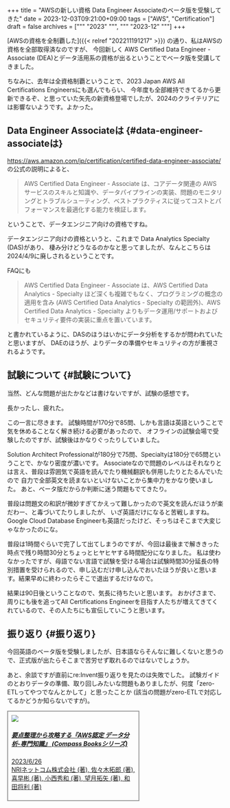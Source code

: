 +++
title = "AWSの新しい資格 Data Engineer Associateのベータ版を受験してきた"
date = 2023-12-03T09:21:00+09:00
tags = ["AWS", "Certification"]
draft = false
archives = ["""
  "2023"
  """, """
  "2023-12"
  """]
+++

[AWSの資格を全制覇した]({{< relref "202211191217" >}}) の通り、私はAWSの資格を全部取得済なのですが、
今回新しく AWS Certified Data Engineer - Associate (DEA)とデータ活用系の資格が出るということでベータ版を受講してきました。

ちなみに、去年は全資格制覇ということで、2023 Japan AWS All Certifications Engineersにも選んでもらい、
今年度も全部維持できてるから更新できるぞ、と思っていた矢先の新資格登場でしたが、2024のクライテリアには影響ないようです。よかった。


## Data Engineer Associateは {#data-engineer-associateは}

<https://aws.amazon.com/jp/certification/certified-data-engineer-associate/>
の公式の説明によると、

> AWS Certified Data Engineer - Associate は、コアデータ関連の AWS サービスのスキルと知識や、データパイプラインの実装、問題のモニタリングとトラブルシューティング、ベストプラクティスに従ってコストとパフォーマンスを最適化する能力を検証します。

ということで、データエンジニア向けの資格ですね。

データエンジニア向けの資格というと、これまで Data Analytics Specialty (DAS)があり、
棲み分けどうなるのかなと思ってましたが、なんとこちらは2024/4/9に廃しされるということです。

FAQにも

> AWS Certified Data Engineer - Associate は、AWS Certified Data Analytics - Specialty ほど深くも複雑でもなく、プログラミングの概念の適用を含み (AWS Certified Data Analytics - Specialty の範囲外)、AWS Certified Data Analytics - Specialty よりもデータ運用/サポートおよびセキュリティ要件の実装に重点を置いています。

と書かれているように、DASのほうはいかにデータ分析をするかが問われていたと思いますが、
DAEのほうが、よりデータの準備やセキュリティの方が重視されるようです。


## 試験について {#試験について}

当然、どんな問題が出たかなどは書けないですが、試験の感想です。

長かったし、疲れた。

この一言に尽きます。
試験時間が170分で85問、しかも言語は英語ということで気を休めることなく解き続ける必要があったので、
オフラインの試験会場で受験したのですが、試験後はかなりぐったりしていました。

Solution Architect Professionalが180分で75問、Specialtyは180分で65問ということで、かなり密度が濃いです。
Associateなので問題のレベルはそれなりとは言え、普段は雰囲気で英語を読んでたり機械翻訳も併用したりとたるんでいたので
自力で全部英文を読まないといけないことから集中力をかなり使いました。
あと、ベータ版だからか判断に迷う問題もでてきたり。

普段は問題文の和訳が微妙すぎてかえって難しかったので英文を読んだほうが楽だわー、と毒づいてたりしましたが、
いざ英語だけになると苦戦しますね。Google Cloud Database Engineerも英語だったけど、そっちはそこまで大変じゃなかったのにな。

普段は1時間ぐらいで完了して出てしまうのですが、今回は最後まで解ききった時点で残り時間30分とちょっとヒヤヒヤする時間配分になりました。
私は使わなかったですが、母語でない言語で試験を受ける場合は試験時間30分延長の特別措置を受けられるので、申し込むだけ申し込んでおいたほうが良いと思います。結果早めに終わったらそこで退出するだけなので。

結果は90日後ということなので、気長に待ちたいと思います。
おかげさまで、周りにも後を追ってAll Certifications Engineerを目指す人たちが増えてきてくれているので、その人たちにも宣伝していこうと思います。


## 振り返り {#振り返り}

今回英語のベータ版を受験しましたが、日本語ならそんなに難しくないと思うので、正式版が出たらそこまで苦労せず取れるのではないでしょうか。

あと、余談ですが直前にre:Invent振り返りを見たのは失敗でした。
試験ガイドのとおりデータの準備、取り回しみたいな問題もありましたが、何度「zero-ETLってやつでなんとかして」と思ったことか
(該当の問題がzero-ETLで対応してるかどうか知らないですが)。

<div class="card" style="width: 18rem; border: 2px solid #999999; padding: 8px;">
<a href="https://www.amazon.co.jp/%E8%A6%81%E7%82%B9%E6%95%B4%E7%90%86%E3%81%8B%E3%82%89%E6%94%BB%E7%95%A5%E3%81%99%E3%82%8B%E3%80%8EAWS%E8%AA%8D%E5%AE%9A-%E3%83%87%E3%83%BC%E3%82%BF%E5%88%86%E6%9E%90-%E5%B0%82%E9%96%80%E7%9F%A5%E8%AD%98%E3%80%8F-Compass-Books%E3%82%B7%E3%83%AA%E3%83%BC%E3%82%BA-NRI%E3%83%8D%E3%83%83%E3%83%88%E3%82%B3%E3%83%A0%E6%A0%AA%E5%BC%8F%E4%BC%9A%E7%A4%BE/dp/4839978174?_encoding=UTF8&qid=1701565221&sr=8-1&linkCode=li2&tag=grugrut-22&linkId=55e75d6ada479cc9cbe7fd69a94ec539&language=ja_JP&ref_=as_li_ss_il" target="_blank"><img border="0" src="//ws-fe.amazon-adsystem.com/widgets/q?_encoding=UTF8&ASIN=4839978174&Format=_SL160_&ID=AsinImage&MarketPlace=JP&ServiceVersion=20070822&WS=1&tag=grugrut-22&language=ja_JP" ></a><img src="https://ir-jp.amazon-adsystem.com/e/ir?t=grugrut-22&language=ja_JP&l=li2&o=9&a=4839978174" width="1" height="1" border="0" alt="" style="border:none !important; margin:0px !important;" />
  <div class="card-body">
    <h5 class="card-title"><a href="https://amzn.to/46P44sw">要点整理から攻略する『AWS認定 データ分析-専門知識』 (Compass Booksシリーズ)</a></h5>
    <p class="card-text"><a href="https://amzn.to/46P44sw">2023/6/26<br>
    NRIネットコム株式会社 (著), 佐々木拓郎 (著), 喜早彬 (著), 小西秀和 (著), 望月拓矢 (著), 和田将利 (著)</a></p>
  </div>
</div>
